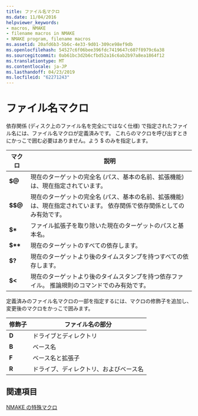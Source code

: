```yaml
---
title: ファイル名マクロ
ms.date: 11/04/2016
helpviewer_keywords:
- macros, NMAKE
- filename macros in NMAKE
- NMAKE program, filename macros
ms.assetid: 20afd6b3-5b6c-4e33-9d01-309ce98ef9db
ms.openlocfilehash: 54527c6f06bee396fdc7419647c607f8979c6a38
ms.sourcegitcommit: 0ab61bc3d2b6cfbd52a16c6ab2b97a8ea1864f12
ms.translationtype: MT
ms.contentlocale: ja-JP
ms.lasthandoff: 04/23/2019
ms.locfileid: "62271243"
---
```

# <a name="filename-macros"></a>ファイル名マクロ

依存関係 (ディスク上のファイル名を完全にではなく仕様) で指定されたファイル名には、ファイル名マクロが定義済みです。 これらのマクロを呼び出すときにかっこで囲む必要はありません。よう $ のみを指定します。

|マクロ|説明|
|-----------|-------------|
|**$\@**|現在のターゲットの完全名 (パス、基本の名前、拡張機能) は、現在指定されています。|
|**$$\@**|現在のターゲットの完全名 (パス、基本の名前、拡張機能) は、現在指定されています。 依存関係で依存関係としてのみ有効です。|
|**$&#42;**|ファイル拡張子を取り除いた現在のターゲットのパスと基本名。|
|**$&#42;&#42;**|現在のターゲットのすべての依存します。|
|**$?**|現在のターゲットより後のタイムスタンプを持つすべての依存します。|
|**$<**|現在のターゲットより後のタイムスタンプを持つ依存ファイル。 推論規則のコマンドでのみ有効です。|

定義済みのファイル名マクロの一部を指定するには、マクロの修飾子を追加し、変更後のマクロをかっこで囲みます。

|修飾子|ファイル名の部分|
|--------------|-----------------------------|
|**D**|ドライブとディレクトリ|
|**B**|ベース名|
|**F**|ベース名と拡張子|
|**R**|ドライブ、ディレクトリ、およびベース名|

## <a name="see-also"></a>関連項目

[NMAKE の特殊マクロ](special-nmake-macros.md)
